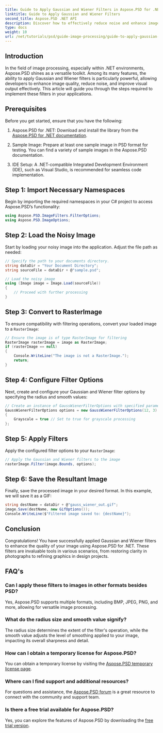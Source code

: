 ```yaml
---
title: Guide to Apply Gaussian and Wiener Filters in Aspose.PSD for .NET
linktitle: Guide to Apply Gaussian and Wiener Filters
second_title: Aspose.PSD .NET API
description: Discover how to effectively reduce noise and enhance image quality in your .NET applications using Gaussian and Wiener filters with Aspose.PSD. This comprehensive guide walks you through the setup, filtering process.
type: docs
weight: 10
url: /net/tutorials/psd/guide-image-processing/guide-to-apply-gaussian-wiener-filters/
---
```

## Introduction

In the field of image processing, especially within .NET environments, Aspose.PSD shines as a versatile toolkit. Among its many features, the ability to apply Gaussian and Wiener filters is particularly powerful, allowing developers to enhance image quality, reduce noise, and improve visual output effectively. This article will guide you through the steps required to implement these filters in your applications.

## Prerequisites

Before you get started, ensure that you have the following:

1. Aspose.PSD for .NET: Download and install the library from the [Aspose.PSD for .NET documentation](https://reference.aspose.com/psd/net/).
   
2. Sample Image: Prepare at least one sample image in PSD format for testing. You can find a variety of sample images in the Aspose.PSD documentation.

3. IDE Setup: A .NET-compatible Integrated Development Environment (IDE), such as Visual Studio, is recommended for seamless code implementation.

## Step 1: Import Necessary Namespaces

Begin by importing the required namespaces in your C# project to access Aspose.PSD’s functionality:

```csharp
using Aspose.PSD.ImageFilters.FilterOptions;
using Aspose.PSD.ImageOptions;
```

## Step 2: Load the Noisy Image

Start by loading your noisy image into the application. Adjust the file path as needed:

```csharp
// Specify the path to your documents directory.
string dataDir = "Your Document Directory";
string sourceFile = dataDir + @"sample.psd";

// Load the noisy image 
using (Image image = Image.Load(sourceFile))
{
    // Proceed with further processing
}
```

## Step 3: Convert to RasterImage

To ensure compatibility with filtering operations, convert your loaded image to a `RasterImage`:

```csharp
// Ensure the image is of type RasterImage for filtering
RasterImage rasterImage = image as RasterImage;
if (rasterImage == null)
{
    Console.WriteLine("The image is not a RasterImage.");
    return;
}
```

## Step 4: Configure Filter Options

Next, create and configure your Gaussian and Wiener filter options by specifying the radius and smooth values:

```csharp
// Create an instance of GaussWienerFilterOptions with specified parameters
GaussWienerFilterOptions options = new GaussWienerFilterOptions(12, 3)
{
    Grayscale = true // Set to true for grayscale processing
};
```

## Step 5: Apply Filters

Apply the configured filter options to your `RasterImage`:

```csharp
// Apply the Gaussian and Wiener filters to the image
rasterImage.Filter(image.Bounds, options);
```

## Step 6: Save the Resultant Image

Finally, save the processed image in your desired format. In this example, we will save it as a GIF:

```csharp
string destName = dataDir + @"gauss_wiener_out.gif";
image.Save(destName, new GifOptions());
Console.WriteLine($"Filtered image saved to: {destName}");
```

## Conclusion

Congratulations! You have successfully applied Gaussian and Wiener filters to enhance the quality of your image using Aspose.PSD for .NET. These filters are invaluable tools in various scenarios, from restoring clarity in photographs to refining graphics in design projects.

## FAQ's

### Can I apply these filters to images in other formats besides PSD?

Yes, Aspose.PSD supports multiple formats, including BMP, JPEG, PNG, and more, allowing for versatile image processing.

### What do the radius size and smooth value signify?

The radius size determines the extent of the filter's operation, while the smooth value adjusts the level of smoothing applied to your image, impacting its overall sharpness and detail.

### How can I obtain a temporary license for Aspose.PSD?

You can obtain a temporary license by visiting the [Aspose.PSD temporary license page](https://purchase.conholdate.com/temporary-license/).

### Where can I find support and additional resources?

For questions and assistance, the [Aspose.PSD forum](https://forum.aspose.com/c/psd/34) is a great resource to connect with the community and support team.

### Is there a free trial available for Aspose.PSD?

Yes, you can explore the features of Aspose.PSD by downloading the [free trial version](https://releases.aspose.com/).
